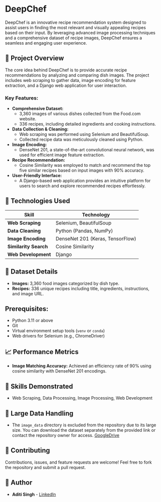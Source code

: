 # DeepChef

DeepChef is an innovative recipe recommendation system designed to assist users in finding the most relevant and visually appealing recipes based on their input. By leveraging advanced image processing techniques and a comprehensive dataset of recipe images, DeepChef ensures a seamless and engaging user experience.

## 📜 **Project Overview**

The core idea behind DeepChef is to provide accurate recipe recommendations by analyzing and comparing dish images. The project includes web scraping to gather data, image encoding for feature extraction, and a Django web application for user interaction.

### **Key Features:**
- **Comprehensive Dataset:** 
  - 3,360 images of various dishes collected from the Food.com website.
  - 336 recipes, including detailed ingredients and cooking instructions.
- **Data Collection & Cleaning:** 
  - Web scraping was performed using Selenium and BeautifulSoup.
  - Collected recipe data was meticulously cleaned using Python.
- **Image Encoding:** 
  - DenseNet 201, a state-of-the-art convolutional neural network, was used for efficient image feature extraction.
- **Recipe Recommendation:** 
  - Cosine Similarity was employed to match and recommend the top five similar recipes based on input images with 90% accuracy.
- **User-Friendly Interface:** 
  - A Django-based web application provides an intuitive platform for users to search and explore recommended recipes effortlessly.

## 🚀 **Technologies Used**

| Skill                   | Technology               |
|-------------------------|--------------------------|
| **Web Scraping**        | Selenium, BeautifulSoup  |
| **Data Cleaning**       | Python (Pandas, NumPy)   |
| **Image Encoding**      | DenseNet 201 (Keras, TensorFlow) |
| **Similarity Search**   | Cosine Similarity        |
| **Web Development**     | Django                   |

## 📂 **Dataset Details**
- **Images:** 3,360 food images categorized by dish type.
- **Recipes:** 336 unique recipes including title, ingredients, instructions, and image URL.

## **Prerequisites:**
- Python 3.11 or above
- Git
- Virtual environment setup tools (`venv` or `conda`)
- Web drivers for Selenium (e.g., ChromeDriver)

## 📈 **Performance Metrics**

- **Image Matching Accuracy:** Achieved an efficiency rate of 90% using cosine similarity with DenseNet 201 encodings.

## 🤖 **Skills Demonstrated**

- Web Scraping, Data Processing, Image Processing, Web Development

## 💾 **Large Data Handling**

- The `image_data` directory is excluded from the repository due to its large size. You can download the dataset separately from the provided link or contact the repository owner for access.
[GoogleDrive](https://drive.google.com/drive/folders/1MuQO6Iyhp9D1YN29uJXdz4AcL8ysNfJr?usp=sharing)

## 🙌 **Contributing**

Contributions, issues, and feature requests are welcome! Feel free to fork the repository and submit a pull request.

## 👥 **Author**

- **Aditi Singh** - [LinkedIn](https://www.linkedin.com/in/aditi-singh21/)
